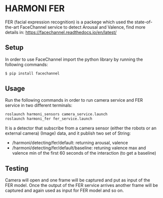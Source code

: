 # HARMONI FER


FER (facial expression recognition) is a packege which used the state-of-the-art FaceChannel service to detect Arousal and Valence, find more details in: https://facechannel.readthedocs.io/en/latest/


## Setup

In order to use FaceChannel import the python library by running the following commands:

```bash 
$ pip install facechannel
``` 


## Usage

Run the following commands in order to run camera service and FER service in two different terminals:

```  bash
roslaunch harmoni_sensors camera_service.launch
roslaunch harmoni_fer fer_service.launch
```

It is a detector that subscribe from a camera sensor (either the robots or an external camera) (Image) data, and it publish two set of String:
- /harmoni/detecting/fer/default: returning arousal, valence 
- /harmoni/detecting/fer/default/baseline: retuning valence max and valence min of the first 60 seconds of the interaction (to get a baseline)

## Testing

Camera will open and one frame will be captured and put as input of the FER model. Once the output of the FER service arrives another frame will be captured and again used as input for FER model and so on. 
